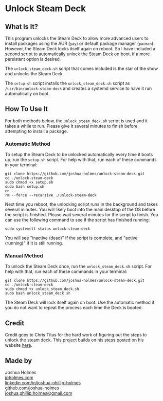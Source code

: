 # Unlock Steam Deck

## What Is It?
This program unlocks the Steam Deck to allow more advanced users to install packages using the AUR (`yay`) or default package manager (`pacman`). However, the Steam Deck locks itself again on reboot. So I have included a second script to automatically unlock the Steam Deck on boot, if a more persistent option is desired.

The `unlock_steam_deck.sh` script that comes included is the star of the show and unlocks the Steam Deck.

The `setup.sh` script installs the `unlock_steam_deck.sh` script as `/usr/bin/unlock-steam-deck` and creates a systemd service to have it run automatically on boot.

## How To Use It
For both methods below, the `unlock_steam_deck.sh` script is used and it takes a while to run. Please give it several minutes to finish before attempting to install a package.

### Automatic Method
To setup the Steam Deck to be unlocked automatically every time it boots up, run the `setup.sh` script. For help with that, run each of these commands in your terminal:
```
git clone https://github.com/joshua-holmes/unlock-steam-deck.git
cd ./unlock-steam-deck
sudo chmod +x setup.sh
sudo bash setup.sh
cd ..
rm --force --recursive ./unlock-steam-deck
```
Next time you reboot, the unlocking script runs in the background and takes several minutes. You will likely boot into the main desktop of the OS before the script is finished. Please wait several minutes for the script to finish. You can use the following command to see if the script has finished running:
```
sudo systemctl status unlock-steam-deck
```
You will see "inactive (dead)" if the script is complete, and "active (running)" if it is still running.

### Manual Method
To unlock the Steam Deck once, run the `unlock_steam_deck.sh` script. For help with that, run each of these commands in your terminal:
```
git clone https://github.com/joshua-holmes/unlock-steam-deck.git
cd ./unlock-steam-deck
sudo chmod +x unlock_steam_deck.sh
sudo bash unlock_steam_deck.sh
```
The Steam Deck will lock itself again on boot. Use the automatic method if you do not want to repeat the process each time the Deck is booted.

## Credit
Credit goes to Chris Titus for the hard work of figuring out the steps to unlock the steam deck. This project builds on his steps posted on his website <a href="https://christitus.com/unlock-steam-deck/" target="_blank">here</a>.

## Made by
Joshua Holmes<br/>
[jpholmes.com](https://www.jpholmes.com)<br/>
[linkedin.com/in/joshua-phillip-holmes](https://www.linkedin.com/in/joshua-phillip-holmes/)<br/>
[github.com/joshua-holmes](https://github.com/joshua-holmes)<br/>
[joshua.phillip.holmes@gmail.com](mailto:joshua.phillip.holmes@gmail.com)